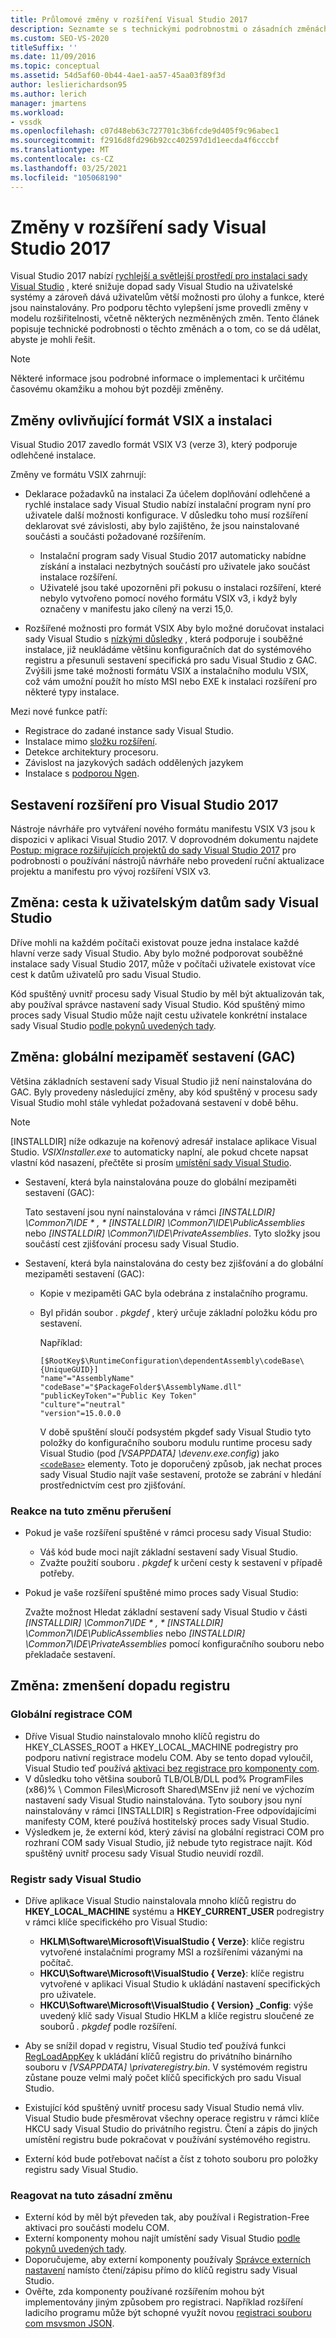 ```yaml
---
title: Průlomové změny v rozšíření Visual Studio 2017
description: Seznamte se s technickými podrobnostmi o zásadních změnách v modelu rozšiřitelnosti v aplikaci Visual Studio 2017 a k tomu, abyste je mohli řešit.
ms.custom: SEO-VS-2020
titleSuffix: ''
ms.date: 11/09/2016
ms.topic: conceptual
ms.assetid: 54d5af60-0b44-4ae1-aa57-45aa03f89f3d
author: leslierichardson95
ms.author: lerich
manager: jmartens
ms.workload:
- vssdk
ms.openlocfilehash: c07d48eb63c727701c3b6fcde9d405f9c96abec1
ms.sourcegitcommit: f2916d8fd296b92cc402597d1d1eecda4f6cccbf
ms.translationtype: MT
ms.contentlocale: cs-CZ
ms.lasthandoff: 03/25/2021
ms.locfileid: "105068190"
---
```

# <a name="changes-in-visual-studio-2017-extensibility"></a>Změny v rozšíření sady Visual Studio 2017

Visual Studio 2017 nabízí [rychlejší a světlejší prostředí pro instalaci sady Visual Studio](https://devblogs.microsoft.com/visualstudio/faster-leaner-visual-studio-installer) , které snižuje dopad sady Visual Studio na uživatelské systémy a zároveň dává uživatelům větší možnosti pro úlohy a funkce, které jsou nainstalovány. Pro podporu těchto vylepšení jsme provedli změny v modelu rozšiřitelnosti, včetně některých nezměněných změn. Tento článek popisuje technické podrobnosti o těchto změnách a o tom, co se dá udělat, abyste je mohli řešit.

> [!NOTE]
> Některé informace jsou podrobné informace o implementaci k určitému časovému okamžiku a mohou být později změněny.

## <a name="changes-affecting-vsix-format-and-installation"></a>Změny ovlivňující formát VSIX a instalaci

Visual Studio 2017 zavedlo formát VSIX V3 (verze 3), který podporuje odlehčené instalace.

Změny ve formátu VSIX zahrnují:

* Deklarace požadavků na instalaci Za účelem doplňování odlehčené a rychlé instalace sady Visual Studio nabízí instalační program nyní pro uživatele další možnosti konfigurace. V důsledku toho musí rozšíření deklarovat své závislosti, aby bylo zajištěno, že jsou nainstalované součásti a součásti požadované rozšířením.

  * Instalační program sady Visual Studio 2017 automaticky nabídne získání a instalaci nezbytných součástí pro uživatele jako součást instalace rozšíření.
  * Uživatelé jsou také upozorněni při pokusu o instalaci rozšíření, které nebylo vytvořeno pomocí nového formátu VSIX v3, i když byly označeny v manifestu jako cílený na verzi 15,0.

* Rozšířené možnosti pro formát VSIX Aby bylo možné doručovat instalaci sady Visual Studio s [nízkými důsledky](https://devblogs.microsoft.com/visualstudio/anatomy-of-a-low-impact-visual-studio-install) , která podporuje i souběžné instalace, již neukládáme většinu konfiguračních dat do systémového registru a přesunuli sestavení specifická pro sadu Visual Studio z GAC. Zvýšili jsme také možnosti formátu VSIX a instalačního modulu VSIX, což vám umožní použít ho místo MSI nebo EXE k instalaci rozšíření pro některé typy instalace.

Mezi nové funkce patří:

* Registrace do zadané instance sady Visual Studio.
* Instalace mimo [složku rozšíření](set-install-root.md).
* Detekce architektury procesoru.
* Závislost na jazykových sadách oddělených jazykem
* Instalace s [podporou Ngen](ngen-support.md).

## <a name="build-an-extension-for-visual-studio-2017"></a>Sestavení rozšíření pro Visual Studio 2017

Nástroje návrháře pro vytváření nového formátu manifestu VSIX V3 jsou k dispozici v aplikaci Visual Studio 2017. V doprovodném dokumentu najdete [Postup: migrace rozšiřujících projektů do sady Visual Studio 2017](how-to-migrate-extensibility-projects-to-visual-studio-2017.md) pro podrobnosti o používání nástrojů návrháře nebo provedení ruční aktualizace projektu a manifestu pro vývoj rozšíření VSIX v3.

## <a name="change-visual-studio-user-data-path"></a>Změna: cesta k uživatelským datům sady Visual Studio

Dříve mohli na každém počítači existovat pouze jedna instalace každé hlavní verze sady Visual Studio. Aby bylo možné podporovat souběžné instalace sady Visual Studio 2017, může v počítači uživatele existovat více cest k datům uživatelů pro sadu Visual Studio.

Kód spuštěný uvnitř procesu sady Visual Studio by měl být aktualizován tak, aby používal správce nastavení sady Visual Studio. Kód spuštěný mimo proces sady Visual Studio může najít cestu uživatele konkrétní instalace sady Visual Studio [podle pokynů uvedených tady](locating-visual-studio.md).

## <a name="change-global-assembly-cache-gac"></a>Změna: globální mezipaměť sestavení (GAC)

Většina základních sestavení sady Visual Studio již není nainstalována do GAC. Byly provedeny následující změny, aby kód spuštěný v procesu sady Visual Studio mohl stále vyhledat požadovaná sestavení v době běhu.

> [!NOTE]
> [INSTALLDIR] níže odkazuje na kořenový adresář instalace aplikace Visual Studio. *VSIXInstaller.exe* to automaticky naplní, ale pokud chcete napsat vlastní kód nasazení, přečtěte si prosím [umístění sady Visual Studio](locating-visual-studio.md).

* Sestavení, která byla nainstalována pouze do globální mezipaměti sestavení (GAC):

  Tato sestavení jsou nyní nainstalována v rámci <em>[INSTALLDIR] \Common7\IDE \* , * [INSTALLDIR] \Common7\IDE\PublicAssemblies</em> nebo *[INSTALLDIR] \Common7\IDE\PrivateAssemblies*. Tyto složky jsou součástí cest zjišťování procesu sady Visual Studio.

* Sestavení, která byla nainstalována do cesty bez zjišťování a do globální mezipaměti sestavení (GAC):

  * Kopie v mezipaměti GAC byla odebrána z instalačního programu.
  * Byl přidán soubor *. pkgdef* , který určuje základní položku kódu pro sestavení.

    Například:

    ```
    [$RootKey$\RuntimeConfiguration\dependentAssembly\codeBase\{UniqueGUID}]
    "name"="AssemblyName" "codeBase"="$PackageFolder$\AssemblyName.dll"
    "publicKeyToken"="Public Key Token"
    "culture"="neutral"
    "version"=15.0.0.0
    ```

    V době spuštění sloučí podsystém pkgdef sady Visual Studio tyto položky do konfiguračního souboru modulu runtime procesu sady Visual Studio (pod *[VSAPPDATA] \devenv.exe.config*) jako [`<codeBase>`](/dotnet/framework/configure-apps/file-schema/runtime/codebase-element) elementy. Toto je doporučený způsob, jak nechat proces sady Visual Studio najít vaše sestavení, protože se zabrání v hledání prostřednictvím cest pro zjišťování.

### <a name="reacting-to-this-breaking-change"></a>Reakce na tuto změnu přerušení

* Pokud je vaše rozšíření spuštěné v rámci procesu sady Visual Studio:

  * Váš kód bude moci najít základní sestavení sady Visual Studio.
  * Zvažte použití souboru *. pkgdef* k určení cesty k sestavení v případě potřeby.

* Pokud je vaše rozšíření spuštěné mimo proces sady Visual Studio:

  Zvažte možnost Hledat základní sestavení sady Visual Studio v části <em>[INSTALLDIR] \Common7\IDE \* , * [INSTALLDIR] \Common7\IDE\PublicAssemblies</em> nebo *[INSTALLDIR] \Common7\IDE\PrivateAssemblies* pomocí konfiguračního souboru nebo překladače sestavení.

## <a name="change-reduce-registry-impact"></a>Změna: zmenšení dopadu registru

### <a name="global-com-registration"></a>Globální registrace COM

* Dříve Visual Studio nainstalovalo mnoho klíčů registru do HKEY_CLASSES_ROOT a HKEY_LOCAL_MACHINE podregistry pro podporu nativní registrace modelu COM. Aby se tento dopad vyloučil, Visual Studio teď používá [aktivaci bez registrace pro komponenty com](/previous-versions/dotnet/articles/ms973913(v=msdn.10)).
* V důsledku toho většina souborů TLB/OLB/DLL pod% ProgramFiles (x86)% \ Common Files\Microsoft Shared\MSEnv již není ve výchozím nastavení sady Visual Studio nainstalována. Tyto soubory jsou nyní nainstalovány v rámci [INSTALLDIR] s Registration-Free odpovídajícími manifesty COM, které používá hostitelský proces sady Visual Studio.
* Výsledkem je, že externí kód, který závisí na globální registraci COM pro rozhraní COM sady Visual Studio, již nebude tyto registrace najít. Kód spuštěný uvnitř procesu sady Visual Studio neuvidí rozdíl.

### <a name="visual-studio-registry"></a>Registr sady Visual Studio

* Dříve aplikace Visual Studio nainstalovala mnoho klíčů registru do **HKEY_LOCAL_MACHINE** systému a **HKEY_CURRENT_USER** podregistry v rámci klíče specifického pro Visual Studio:

  * **HKLM\Software\Microsoft\VisualStudio \{ Verze}**: klíče registru vytvořené instalačními programy MSI a rozšířeními vázanými na počítač.
  * **HKCU\Software\Microsoft\VisualStudio \{ Verze}**: klíče registru vytvořené v aplikaci Visual Studio k ukládání nastavení specifických pro uživatele.
  * **HKCU\Software\Microsoft\VisualStudio \{ Version} _Config**: výše uvedený klíč sady Visual Studio HKLM a klíče registru sloučené ze souborů *. pkgdef* podle rozšíření.

* Aby se snížil dopad v registru, Visual Studio teď používá funkci [RegLoadAppKey](/windows/desktop/api/winreg/nf-winreg-regloadappkeya) k ukládání klíčů registru do privátního binárního souboru v *[VSAPPDATA] \privateregistry.bin*. V systémovém registru zůstane pouze velmi malý počet klíčů specifických pro sadu Visual Studio.
* Existující kód spuštěný uvnitř procesu sady Visual Studio nemá vliv. Visual Studio bude přesměrovat všechny operace registru v rámci klíče HKCU sady Visual Studio do privátního registru. Čtení a zápis do jiných umístění registru bude pokračovat v používání systémového registru.
* Externí kód bude potřebovat načíst a číst z tohoto souboru pro položky registru sady Visual Studio.

### <a name="react-to-this-breaking-change"></a>Reagovat na tuto zásadní změnu

* Externí kód by měl být převeden tak, aby používal i Registration-Free aktivaci pro součásti modelu COM.
* Externí komponenty mohou najít umístění sady Visual Studio [podle pokynů uvedených tady](https://devblogs.microsoft.com/setup/changes-to-visual-studio-15-setup).
* Doporučujeme, aby externí komponenty používaly [Správce externích nastavení](/dotnet/api/microsoft.visualstudio.settings.externalsettingsmanager) namísto čtení/zápisu přímo do klíčů registru sady Visual Studio.
* Ověřte, zda komponenty používané rozšířením mohou být implementovány jiným způsobem pro registraci. Například rozšíření ladicího programu může být schopné využít novou [registraci souboru com msvsmon JSON](migrate-debugger-COM-registration.md).